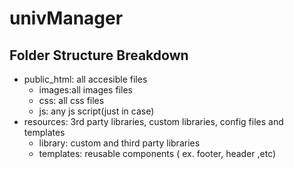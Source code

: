 # univManager
## Folder Structure Breakdown
* public_html: all accesible files
  * images:all images files
  * css: all css files
  * js: any js script(just in case)
* resources: 3rd party libraries, custom libraries, config files and templates
  * library: custom and third party libraries
  * templates: reusable components ( ex. footer, header ,etc)

